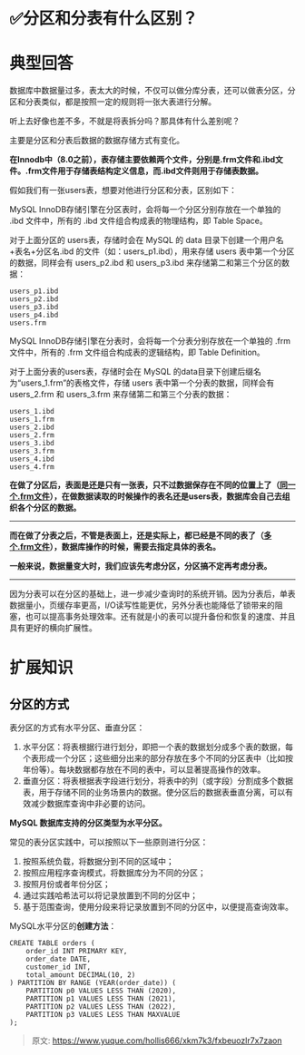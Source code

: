# ✅分区和分表有什么区别？

# 典型回答


数据库中数据量过多，表太大的时候，不仅可以做分库分表，还可以做表分区，分区和分表类似，都是按照一定的规则将一张大表进行分解。



听上去好像也差不多，不就是将表拆分吗？那具体有什么差别呢？



主要是分区和分表后数据的数据存储方式有变化。



**在Innodb中（8.0之前），表存储主要依赖两个文件，分别是.frm文件和.ibd文件。.frm文件用于存储表结构定义信息，而.ibd文件则用于存储表数据。**



假如我们有一张users表，想要对他进行分区和分表，区别如下：



MySQL InnoDB存储引擎在分区表时，会将每一个分区分别存放在一个单独的 .ibd 文件中，所有的 .ibd 文件组合构成表的物理结构，即 Table Space。



对于上面分区的 users表，存储时会在 MySQL 的 data 目录下创建一个用户名+表名+分区名.ibd 的文件（如：users_p1.ibd），用来存储 users 表中第一个分区的数据，同样会有 users_p2.ibd 和 users_p3.ibd 来存储第二和第三个分区的数据：



```plain
users_p1.ibd
users_p2.ibd
users_p3.ibd
users_p4.ibd
users.frm
```



MySQL InnoDB存储引擎在分表时，会将每一个分表分别存放在一个单独的 .frm 文件中，所有的 .frm 文件组合构成表的逻辑结构，即 Table Definition。



对于上面分表的users表，存储时会在 MySQL 的data目录下创建后缀名为“users_1.frm”的表格文件，存储 users 表中第一个分表的数据，同样会有 users_2.frm 和 users_3.frm 来存储第二和第三个分表的数据：



```plain
users_1.ibd
users_1.frm
users_2.ibd
users_2.frm
users_3.ibd
users_3.frm
users_4.ibd
users_4.frm
```



**在做了分区后，表面是还是只有一张表，只不过数据保存在不同的位置上了（****<u>同一个.frm文件</u>****），在做数据读取的时候操作的表名还是users表，数据库会自己去组织各个分区的数据。**

****

**而在做了分表之后，不管是表面上，还是实际上，都已经是不同的表了（****<u>多个.frm文件</u>****），数据库操作的时候，需要去指定具体的表名。**



**一般来说，数据量变大时，我们应该先考虑分区，分区搞不定再考虑分表。**

****

因为分表可以在分区的基础上，进一步减少查询时的系统开销。因为分表后，单表数据量小，页缓存率更高，I/O读写性能更优，另外分表也能降低了锁带来的阻塞，也可以提高事务处理效率。还有就是小的表可以提升备份和恢复的速度、并且具有更好的横向扩展性。

<font style="color:rgb(55, 65, 81);background-color:rgb(247, 247, 248);"></font>

# 扩展知识


## **<font style="color:rgb(0, 0, 0);">分区的方式</font>**
表分区的方式有水平分区、垂直分区：

1. 水平分区：将表根据行进行划分，即把一个表的数据划分成多个表的数据，每个表形成一个分区；这些细分出来的部分存放在多个不同的分区表中（比如按年份等）。每块数据都存放在不同的表中，可以显著提高操作的效率。
2. 垂直分区：将表根据表字段进行划分，将表中的列（或字段）分割成多个数据表，用于存储不同的业务场景内的数据。使分区后的数据表垂直分离，可以有效减少数据库查询中非必要的访问。



**MySQL 数据库支持的分区类型为水平分区。**

**<font style="color:rgb(51, 51, 51);"></font>**

**<font style="color:rgb(51, 51, 51);"></font>**

常见的表分区实践中，可以按照以下一些原则进行分区：

**<font style="color:rgb(51, 51, 51);"></font>**

1. 按照系统负载，将数据分到不同的区域中；
2. 按照应用程序查询模式，将数据库分为不同的分区；
3. 按照月份或者年份分区；
4. 通过实践哈希法可以将记录放置到不同的分区中；
5. 基于范围查询，使用分段来将记录放置到不同的分区中，以便提高查询效率。





MySQL水平分区的**创建方法**：



```plain
CREATE TABLE orders (
    order_id INT PRIMARY KEY,
    order_date DATE,
    customer_id INT,
    total_amount DECIMAL(10, 2)
) PARTITION BY RANGE (YEAR(order_date)) (
    PARTITION p0 VALUES LESS THAN (2020),
    PARTITION p1 VALUES LESS THAN (2021),
    PARTITION p2 VALUES LESS THAN (2022),
    PARTITION p3 VALUES LESS THAN MAXVALUE
);
```





> 原文: <https://www.yuque.com/hollis666/xkm7k3/fxbeuozlr7x7zaon>
